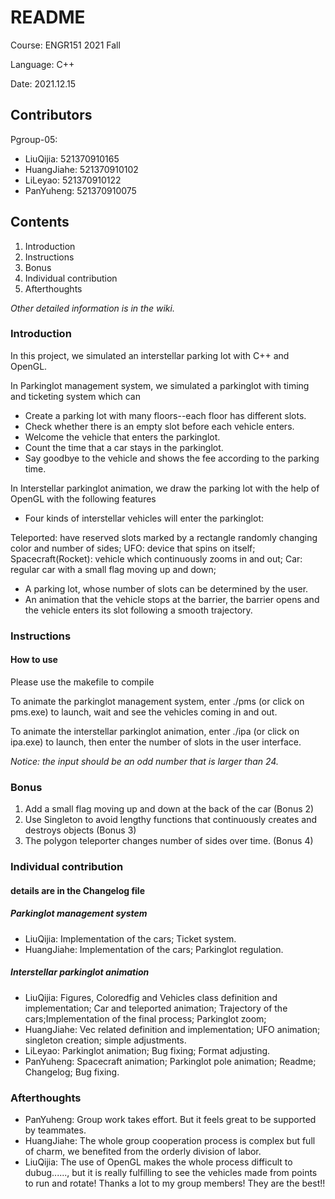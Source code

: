 # README

Course: ENGR151 2021 Fall

Language: C++

Date: 2021.12.15

## Contributors

Pgroup-05:

- LiuQijia: 521370910165
- HuangJiahe: 521370910102
- LiLeyao: 521370910122
- PanYuheng: 521370910075



## Contents

1. Introduction
2. Instructions
3. Bonus
4. Individual contribution
7. Afterthoughts

*Other detailed information is in the wiki.*



### Introduction

In this project, we simulated an interstellar parking lot with C++ and OpenGL. 

In Parkinglot management system, we simulated a parkinglot with timing and ticketing system which can 

- Create a parking lot with many floors--each floor has different slots.
- Check whether there is an empty slot before each vehicle enters.
- Welcome the vehicle that enters the parkinglot.
- Count the time that a car stays in the parkinglot.
- Say goodbye to the vehicle and shows the fee according to the parking time.

In Interstellar parkinglot animation, we draw the parking lot  with the help of OpenGL with the following features

- Four kinds of interstellar vehicles will enter the parkinglot:

Teleported: have reserved slots marked by a rectangle randomly changing color and number of sides;
UFO: device that spins on itself;
Spacecraft(Rocket): vehicle which continuously zooms in and out;
Car: regular car with a small flag moving up and down;

- A parking lot, whose number of slots can be determined by the user.
- An animation that the vehicle stops at the barrier, the barrier opens and the vehicle enters its slot following a smooth trajectory.



### Instructions

#### How to use

Please use the makefile to compile

To animate the parkinglot management system, enter ./pms (or click on pms.exe) to launch, wait and see the vehicles coming in and out.

To animate the interstellar parkinglot animation,  enter ./ipa (or click on ipa.exe) to launch, then enter the number of slots in the user interface.

*Notice: the input should be an odd number that is larger than 24.*



### Bonus

1. Add a small flag moving up and down at the back of the car (Bonus 2)
2. Use Singleton to avoid lengthy functions that continuously creates and destroys objects (Bonus 3)
3. The polygon teleporter changes number of sides over time. (Bonus 4)



### Individual contribution

#### details are in the Changelog file

##### Parkinglot management system

- LiuQijia: Implementation of the cars; Ticket system.
- HuangJiahe: Implementation of the cars; Parkinglot regulation.

##### Interstellar parkinglot animation

- LiuQijia: Figures, Coloredfig and Vehicles class definition and implementation; Car and teleported animation; Trajectory of the cars;Implementation of the final process; Parkinglot zoom;
- HuangJiahe: Vec related definition and implementation; UFO animation; singleton creation; simple adjustments.
- LiLeyao: Parkinglot animation; Bug fixing; Format adjusting.
- PanYuheng:  Spacecraft animation; Parkinglot pole animation; Readme; Changelog; Bug fixing.



### Afterthoughts

- PanYuheng: Group work takes effort. But it feels great to be supported by teammates.
- HuangJiahe: The whole group cooperation process is complex but full of charm, we benefited from the orderly division of labor.
- LiuQijia: The use of OpenGL makes the whole process difficult to dubug......, but it is really fulfilling to see the vehicles made from points to run and rotate! Thanks a lot to my group members! They are the best!!